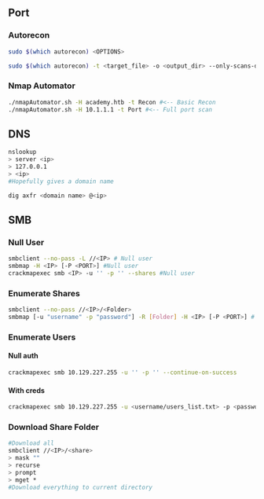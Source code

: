 ## Port

### Autorecon
```bash
sudo $(which autorecon) <OPTIONS>
```
```bash
sudo $(which autorecon) -t <target_file> -o <output_dir> --only-scans-dir -vv
```

### Nmap Automator
```bash
./nmapAutomator.sh -H academy.htb -t Recon #<-- Basic Recon
./nmapAutomator.sh -H 10.1.1.1 -t Port #<-- Full port scan
```

## DNS

```bash
nslookup
> server <ip>
> 127.0.0.1
> <ip>
#Hopefully gives a domain name
```
```bash
dig axfr <domain name> @<ip>
```

## SMB

### Null User
```bash
smbclient --no-pass -L //<IP> # Null user
smbmap -H <IP> [-P <PORT>] #Null user
crackmapexec smb <IP> -u '' -p '' --shares #Null user
```

### Enumerate Shares
```bash
smbclient --no-pass //<IP>/<Folder>
smbmap [-u "username" -p "password"] -R [Folder] -H <IP> [-P <PORT>] # Recursive list
```

### Enumerate Users
#### Null auth
```bash
crackmapexec smb 10.129.227.255 -u '' -p '' --continue-on-success
```
#### With creds
```bash
crackmapexec smb 10.129.227.255 -u <username/users_list.txt> -p <password/password_list.txt> --continue-on-success
```

### Download Share Folder
```bash
#Download all
smbclient //<IP>/<share>
> mask ""
> recurse
> prompt
> mget *
#Download everything to current directory
```

